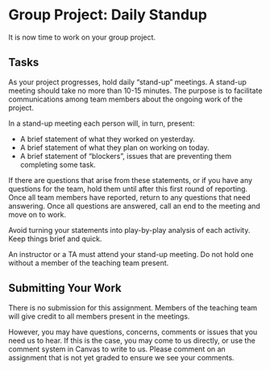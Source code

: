 # Group Project: Daily Standup
It is now time to work on your group project.

## Tasks
As your project progresses, hold daily “stand-up” meetings. A stand-up meeting should take no more than 10-15 minutes. The purpose is to facilitate communications among team members about the ongoing work of the project.

In a stand-up meeting each person will, in turn, present:

- A brief statement of what they worked on yesterday.
- A brief statement of what they plan on working on today.
- A brief statement of “blockers”, issues that are preventing them completing some task.

If there are questions that arise from these statements, or if you have any questions for the team, hold them until after this first round of reporting. Once all team members have reported, return to any questions that need answering. Once all questions are answered, call an end to the meeting and move on to work.

Avoid turning your statements into play-by-play analysis of each activity. Keep things brief and quick.

An instructor or a TA must attend your stand-up meeting. Do not hold one without a member of the teaching team present.

## Submitting Your Work
There is no submission for this assignment. Members of the teaching team will give credit to all members present in the meetings.

However, you may have questions, concerns, comments or issues that you need us to hear. If this is the case, you may come to us directly, or use the comment system in Canvas to write to us. Please comment on an assignment that is not yet graded to ensure we see your comments.

